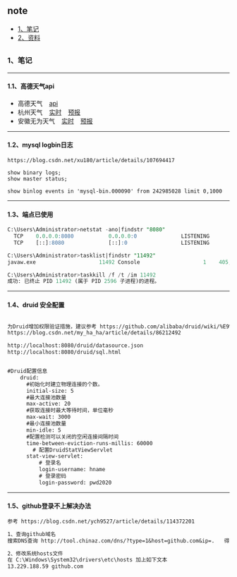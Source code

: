 ## note
*   [1、笔记](#note)
*   [2、资料](#document)

 <h2 id="note"></h2>

 ### 1、笔记

*************************

####  1.1、高德天气api

- 高德天气 &ensp; [api]( https://lbs.amap.com/api/webservice/guide/api/weatherinfo ) &ensp;  
- 杭州天气 &ensp; [实时]( https://restapi.amap.com/v3/weather/weatherInfo?key=0481b33d14e9830d8903940cdab327e5&city=330100 ) &ensp; [预报]( https://restapi.amap.com/v3/weather/weatherInfo?key=0481b33d14e9830d8903940cdab327e5&city=330100&extensions=all ) &ensp;  
- 安徽无为天气 &ensp; [实时](https://restapi.amap.com/v3/weather/weatherInfo?key=0481b33d14e9830d8903940cdab327e5&city=340281) &ensp; [预报](https://restapi.amap.com/v3/weather/weatherInfo?key=0481b33d14e9830d8903940cdab327e5&city=340281&extensions=all ) &ensp;  

*************************

#### 1.2、mysql logbin日志 

```mysql
https://blog.csdn.net/xu180/article/details/107694417

show binary logs;
show master status;

show binlog events in 'mysql-bin.000090' from 242985028 limit 0,1000

```

--------------------

#### 1.3、端点已使用

```sql
C:\Users\Administrator>netstat -ano|findstr "8080"
  TCP    0.0.0.0:8080           0.0.0.0:0              LISTENING       11492
  TCP    [::]:8080              [::]:0                 LISTENING       11492

C:\Users\Administrator>tasklist|findstr "11492"
javaw.exe                    11492 Console                    1    405,916 K

C:\Users\Administrator>taskkill /f /t /im 11492
成功: 已终止 PID 11492 (属于 PID 2596 子进程)的进程。

```

*************************

#### 1.4、druid 安全配置

```vb

为Druid增加权限验证措施，建议参考 https://github.com/alibaba/druid/wiki/%E9%85%8D%E7%BD%AE_StatViewServlet%E9%85%8D%E7%BD%AE
https://blog.csdn.net/my_ha_ha/article/details/86212492

http://localhost:8080/druid/datasource.json
http://localhost:8080/druid/sql.html


#Druid配置信息
    druid:
      #初始化时建立物理连接的个数。
      initial-size: 5
      #最大连接池数量
      max-active: 20
      #获取连接时最大等待时间，单位毫秒
      max-wait: 3000
      #最小连接池数量
      min-idle: 5
      #配置检测可以关闭的空闲连接间隔时间
      time-between-eviction-runs-millis: 60000
        # 配置DruidStatViewServlet
      stat-view-servlet:
          # 登录名
          login-username: hname
          # 登录密码
          login-password: pwd2020

```


*************************

#### 1.5、github登录不上解决办法

```vb
参考 https://blog.csdn.net/ych9527/article/details/114372201

1、查询github域名
搜索DNS查询 http://tool.chinaz.com/dns/?type=1&host=github.com&ip=.   得到IP

2、修改系统hosts文件
在 C:\Windows\System32\drivers\etc\hosts 加上如下文本
13.229.188.59 github.com

```
